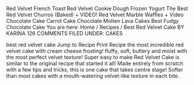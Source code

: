 Red Velvet French Toast
Red Velvet Cookie Dough Frozen Yogurt
The Best Red Velvet Churros (Baked) + VIDEO!
Red Velvet Marble Waffles + Video
Chocolate Cake
Carrot Cake
Chocolate Molten Lava Cakes
Best Fudgy Chocolate Cake
You are here: Home / Recipes / Best Red Velvet Cake
BY KARINA 126 COMMENTS FILED UNDER: CAKES

best red velvet cake
 Jump to Recipe  Print Recipe
the most incredible red velvet cake with cream cheese frosting! fluffy, soft, buttery and moist with the most perfect velvet texture!
Super easy to make Red Velvet Cake is similar to the original recipe that started it all! Made entirely from scratch with a few tips and tricks, this is one cake that takes centre stage! Softer than most cakes with a mouth-watering velvet-like texture in each bite.
